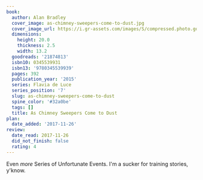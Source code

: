 ```yaml
---
book:
  author: Alan Bradley
  cover_image: as-chimney-sweepers-come-to-dust.jpg
  cover_image_url: https://i.gr-assets.com/images/S/compressed.photo.goodreads.com/books/1406214651l/21874813._SX98_.jpg
  dimensions:
    height: 20.0
    thickness: 2.5
    width: 13.2
  goodreads: '21874813'
  isbn10: 0345539931
  isbn13: '9780345539939'
  pages: 392
  publication_year: '2015'
  series: Flavia de Luce
  series_position: '7'
  slug: as-chimney-sweepers-come-to-dust
  spine_color: '#32a0be'
  tags: []
  title: As Chimney Sweepers Come to Dust
plan:
  date_added: '2017-11-26'
review:
  date_read: 2017-11-26
  did_not_finish: false
  rating: 4
---
```


Even *more* Series of Unfortunate Events. I'm a sucker for training stories, y'know.
